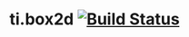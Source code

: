 ti.box2d [![Build Status](https://travis-ci.org/appcelerator-modules/ti.box2d.svg)](https://travis-ci.org/appcelerator-modules/ti.box2d)
=======
